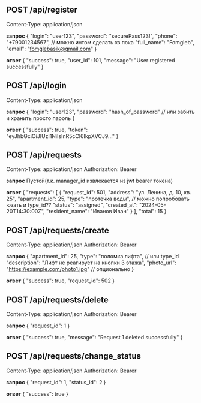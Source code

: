 ## POST /api/register
Content-Type: application/json

**запрос**
{
    "login": "user123",
    "password": "securePass123!",
    "phone": "+79001234567",  // можно интом сделать хз пока
    "full_name": "Fomgleb",
    "email": "fomglebasik@gmail.com"
}

**ответ**
{
    "success": true,
    "user_id": 101,
    "message": "User registered successfully"
}


## POST /api/login
Content-Type: application/json

**запрос**
{
    "login": "user123",
    "password": "hash_of_password" // или забить и хранить просто пароль
}

**ответ**
{
    "success": true,
    "token": "eyJhbGciOiJIUzI1NiIsInR5cCI6IkpXVCJ9..."
}


## POST /api/requests
Content-Type: application/json
Authorization: Bearer <token>

**запрос**
Пустой(т.к. manager_id извлекается из jwt bearer токена)

**ответ**
{
    "requests": [
        {
            "request_id": 501,
            "address": "ул. Ленина, д. 10, кв. 25",
            "apartment_id": 25,
            "type": "протечка воды", // можно попробовать юзать и type_id??
            "status": "assigned",
            "created_at": "2024-05-20T14:30:00Z",
            "resident_name": "Иванов Иван"
        }
    ],
    "total": 15
}


## POST /api/requests/create
Content-Type: application/json
Authorization: Bearer <token>

**запрос**
{
    "apartment_id": 25,
    "type": "поломка лифта",  // или type_id
    "description": "Лифт не реагирует на кнопки 3 этажа",
    "photo_url": "https://example.com/photo1.jpg"  // опционально
}

**ответ**
{
    "success": true,
    "request_id": 502
}

## POST /api/requests/delete
Content-Type: application/json
Authorization: Bearer <token>

**запрос**
{
    "request_id": 1
}

**ответ**
{
    "success": true,
    "message": "Request 1 deleted successfully"
}

## POST /api/requests/change_status
Content-Type: application/json
Authorization: Bearer <token>

**запрос**
{
    "request_id": 1,
    "status_id": 2
}

**ответ**
{
    "success": true
}
